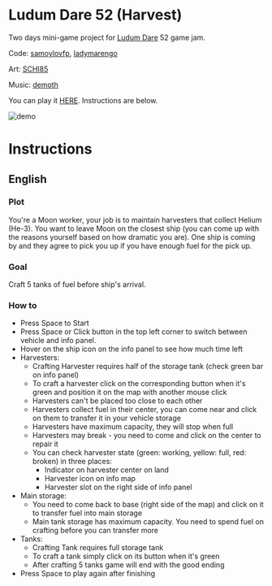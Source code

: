 # Ludum Dare 52 (Harvest)

Two days mini-game project for [Ludum Dare](https://ldjam.com/) 52 game jam.

Code: [samoylovfp](https://github.com/samoylovfp), [ladymarengo](https://github.com/ladymarengo)

Art: [SCHI85](https://github.com/SCHI85)

Music: [demoth](https://github.com/demoth)

You can play it [HERE](https://samoylovfp.github.io/ludum_52_harvest/). Instructions are below.

![demo](demo.webp)

# Instructions
## English
### Plot
You're a Moon worker, your job is to maintain harvesters that collect Helium (He-3).
You want to leave Moon on the closest ship (you can come up with the reasons yourself based on how dramatic you are).
One ship is coming by and they agree to pick you up if you have enough fuel for the pick up.
### Goal
Craft 5 tanks of fuel before ship's arrival.
### How to
- Press Space to Start
- Press Space or Click button in the top left corner to switch between vehicle and info panel.
- Hover on the ship icon on the info panel to see how much time left
- Harvesters:
  - Crafting Harvester requires half of the storage tank (check green bar on info panel)
  - To craft a harvester click on the corresponding button when it's green and position it on the map with another mouse click
  - Harvesters can't be placed too close to each other
  - Harvesters collect fuel in their center, you can come near and click on them to transfer it in your vehicle storage
  - Harvesters have maximum capacity, they will stop when full
  - Harvesters may break - you need to come and click on the center to repair it
  - You can check harvester state (green: working, yellow: full, red: broken) in three places:
    - Indicator on harvester center on land
    - Harvester icon on info map
    - Harvester slot on the right side of info panel
- Main storage:
  - You need to come back to base (right side of the map) and click on it to transfer fuel into main storage
  - Main tank storage has maximum capacity. You need to spend fuel on crafting before you can transfer more
- Tanks:
  - Crafting Tank requires full storage tank
  - To craft a tank simply click on its button when it's green
  - After crafting 5 tanks game will end with the good ending
- Press Space to play again after finishing
